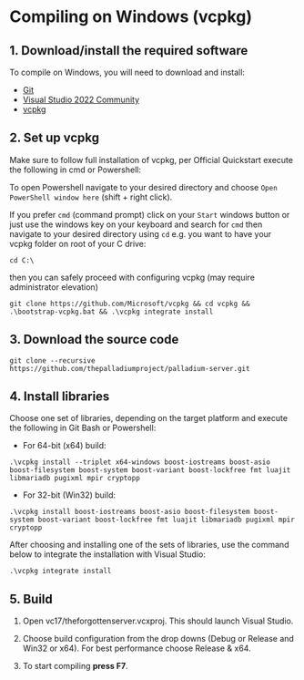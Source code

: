 # Compiling on Windows (vcpkg)

## 1. Download/install the required software
To compile on Windows, you will need to download and install:

- [Git](https://git-scm.com/downloads/win)
- [Visual Studio 2022 Community](https://visualstudio.microsoft.com/vs/)
- [vcpkg](https://github.com/Microsoft/vcpkg)

## 2. Set up vcpkg
Make sure to follow full installation of vcpkg, per Official Quickstart execute the following in cmd or Powershell:

To open Powershell navigate to your desired directory and choose `Open PowerShell window here` (shift + right click).

If you prefer `cmd` (command prompt) click on your `Start` windows button or just use the windows key on your keyboard and search for `cmd` then navigate to your desired directory using `cd` e.g. you want to have your vcpkg folder on root of your C drive:

```
cd C:\
```

then you can safely proceed with configuring vcpkg (may require administrator elevation)

```
git clone https://github.com/Microsoft/vcpkg && cd vcpkg && .\bootstrap-vcpkg.bat && .\vcpkg integrate install
```

## 3. Download the source code
```
git clone --recursive https://github.com/thepalladiumproject/palladium-server.git
```

## 4. Install libraries
Choose one set of libraries, depending on the target platform and execute the following in Git Bash or Powershell:

- For 64-bit (x64) build:
```
.\vcpkg install --triplet x64-windows boost-iostreams boost-asio boost-filesystem boost-system boost-variant boost-lockfree fmt luajit libmariadb pugixml mpir cryptopp
```

- For 32-bit (Win32) build:
```
.\vcpkg install boost-iostreams boost-asio boost-filesystem boost-system boost-variant boost-lockfree fmt luajit libmariadb pugixml mpir cryptopp
```

After choosing and installing one of the sets of libraries, use the command below to integrate the installation with Visual Studio:
```
.\vcpkg integrate install
```

## 5. Build
1. Open vc17/theforgottenserver.vcxproj. This should launch Visual Studio.

2. Choose build configuration from the drop downs (Debug or Release and Win32 or x64). For best performance choose Release & x64.

3. To start compiling **press F7**.
